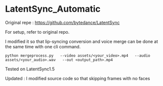 # LatentSync_Automatic

Original repe : https://github.com/bytedance/LatentSync

For setup, refer to original repo.

I modified it so that lip-syncing conversion and voice merge can be done at the same time with one cli command.

```
python mergeprocess.py   --video assets/<your_video>.mp4   --audio assets/<your_audio>.wav   --out <output_path>.mp4
```

Tested on LatentSync1.5

Updated : I modified source code so that skipping frames with no faces